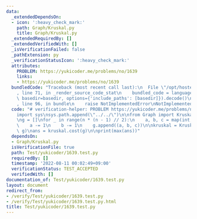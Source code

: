 ```yaml
---
data:
  _extendedDependsOn:
  - icon: ':heavy_check_mark:'
    path: Graph/Kruskal.py
    title: Graph/Kruskal.py
  _extendedRequiredBy: []
  _extendedVerifiedWith: []
  _isVerificationFailed: false
  _pathExtension: py
  _verificationStatusIcon: ':heavy_check_mark:'
  attributes:
    PROBLEM: https://yukicoder.me/problems/no/1639
    links:
    - https://yukicoder.me/problems/no/1639
  bundledCode: "Traceback (most recent call last):\n  File \"/opt/hostedtoolcache/Python/3.10.6/x64/lib/python3.10/site-packages/onlinejudge_verify/documentation/build.py\"\
    , line 71, in _render_source_code_stat\n    bundled_code = language.bundle(stat.path,\
    \ basedir=basedir, options={'include_paths': [basedir]}).decode()\n  File \"/opt/hostedtoolcache/Python/3.10.6/x64/lib/python3.10/site-packages/onlinejudge_verify/languages/python.py\"\
    , line 96, in bundle\n    raise NotImplementedError\nNotImplementedError\n"
  code: "# verification-helper: PROBLEM https://yukicoder.me/problems/no/1639\n\n\
    import sys\nsys.path.append(\"../../\")\n\nfrom Graph import Kruskal\n\nn = int(input())\n\
    \ng = []\nfor _ in range(n * (n - 1) // 2):\n    a, b, c = map(int, input().split())\n\
    \    a -= 1\n    b -= 1\n    g.append((a, b, c))\n\nkruskal = Kruskal.Kruskal(n,\
    \ g)\nans = kruskal.cost(g)\n\nprint(max(ans))"
  dependsOn:
  - Graph/Kruskal.py
  isVerificationFile: true
  path: Test/yukicoder/1639.test.py
  requiredBy: []
  timestamp: '2022-08-11 00:02:49+09:00'
  verificationStatus: TEST_ACCEPTED
  verifiedWith: []
documentation_of: Test/yukicoder/1639.test.py
layout: document
redirect_from:
- /verify/Test/yukicoder/1639.test.py
- /verify/Test/yukicoder/1639.test.py.html
title: Test/yukicoder/1639.test.py
---
```

